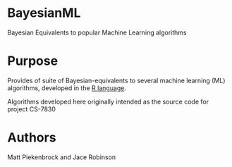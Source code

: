 # BayesianML
Bayesian Equivalents to popular Machine Learning algorithms

# Purpose
Provides of suite of Bayesian-equivalents to several machine learning (ML) algorithms, developed in 
the [R language](https://www.r-project.org/about.html). 

Algorithms developed here originally intended as the source code for project CS-7830 

# Authors
Matt Piekenbrock and Jace Robinson 